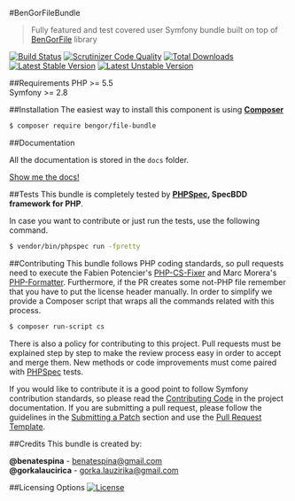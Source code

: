 #BenGorFileBundle
> Fully featured and test covered user Symfony bundle built on top of [BenGorFile][7] library

[![Build Status](https://travis-ci.org/BenGor/FileBundle.svg?branch=master)](https://travis-ci.org/BenGor/FileBundle)
[![Scrutinizer Code Quality](https://scrutinizer-ci.com/g/BenGor/FileBundle/badges/quality-score.png?b=master)](https://scrutinizer-ci.com/g/BenGor/FileBundle/?branch=master)
[![Total Downloads](https://poser.pugx.org/bengor/file-bundle/downloads)](https://packagist.org/packages/bengor/file-bundle)
[![Latest Stable Version](https://poser.pugx.org/bengor/file-bundle/v/stable.svg)](https://packagist.org/packages/bengor/file-bundle)
[![Latest Unstable Version](https://poser.pugx.org/bengor/file-bundle/v/unstable.svg)](https://packagist.org/packages/bengor/file-bundle)

##Requirements
PHP >= 5.5</br>
Symfony >= 2.8 

##Installation
The easiest way to install this component is using **[Composer][8]**
```bash
$ composer require bengor/file-bundle
```
##Documentation

All the documentation is stored in the `docs` folder.

[Show me the docs!](docs/index.md)

##Tests
This bundle is completely tested by **[PHPSpec][1], SpecBDD framework for PHP**.

In case you want to contribute or just run the tests, use the following command.
```bash
$ vendor/bin/phpspec run -fpretty
```

##Contributing
This bundle follows PHP coding standards, so pull requests need to execute the Fabien Potencier's [PHP-CS-Fixer][5]
and Marc Morera's [PHP-Formatter][6]. Furthermore, if the PR creates some not-PHP file remember that you have to put
the license header manually. In order to simplify we provide a Composer script that wraps all the commands related with
this process.
```bash
$ composer run-script cs
```

There is also a policy for contributing to this project. Pull requests must be explained step by step to make the
review process easy in order to accept and merge them. New methods or code improvements must come paired with
[PHPSpec][1] tests.

If you would like to contribute it is a good point to follow Symfony contribution standards, so please read the
[Contributing Code][2] in the project documentation. If you are submitting a pull request, please follow the guidelines
in the [Submitting a Patch][3] section and use the [Pull Request Template][4].

##Credits
This bundle is created by:
>
**@benatespina** - [benatespina@gmail.com](mailto:benatespina@gmail.com)<br>
**@gorkalaucirica** - [gorka.lauzirika@gmail.com](mailto:gorka.lauzirika@gmail.com)

##Licensing Options
[![License](https://poser.pugx.org/bengor/file-bundle/license.svg)](https://github.com/BenGor/FileBundle/blob/master/LICENSE)

[1]: http://www.phpspec.net/
[2]: http://symfony.com/doc/current/contributing/code/index.html
[3]: http://symfony.com/doc/current/contributing/code/patches.html#check-list
[4]: http://symfony.com/doc/current/contributing/code/patches.html#make-a-pull-request
[5]: http://cs.sensiolabs.org/
[6]: https://github.com/mmoreram/php-formatter
[7]: https://github.com/BenGor/File
[8]: http://getcomposer.org
